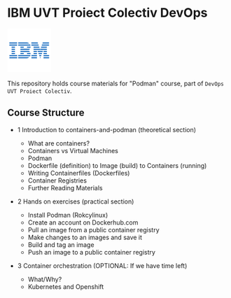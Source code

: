 # IBM UVT Proiect Colectiv DevOps

<img src="./_img/ibm-logo.png" width="100" />

This repository holds course materials for "Podman" course, part of `DevOps UVT Proiect Colectiv`. 

## Course Structure

* 1 Introduction to containers-and-podman (theoretical section)
  * What are containers?
  * Containers vs Virtual Machines
  * Podman
  * Dockerfile (definition) to Image (build) to Containers (running) 
  * Writing Containerfiles (Dockerfiles)
  * Container Registries
  * Further Reading Materials 

* 2 Hands on exercises (practical section)
	*	Install Podman (Rokcylinux)
	*	Create an account on Dockerhub.com
	*	Pull an image from a public container registry
	*	Make changes to an images and save it
	*	Build and tag an image
	*	Push an image to a public container registry

* 3 Container orchestration (OPTIONAL: If we have time left)
  * What/Why?
  * Kubernetes and Openshift
